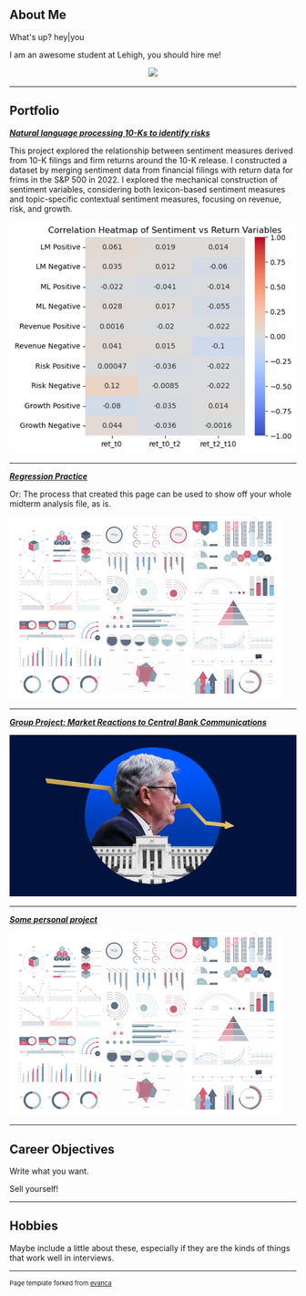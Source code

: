 ## About Me

What's up? hey\|you

I am an awesome student at Lehigh, you should hire me!

<!-- Upload your own photo and change the path -->

<p style="text-align:center;">
  <img class="img-circle" src="https://github.com/donbowen/donbowen.github.io/raw/master/images/logo.png" width="50%">
</p>

---

## Portfolio

<!-- You can link to other websites, PDFs in this repo, and other pages in this repo -->

_**[Natural language processing 10-Ks to identify risks](projects/report.md)**_

This project explored the relationship between sentiment measures derived from 10-K filings and firm returns around the 10-K release. I constructed a dataset by merging sentiment data from financial filings with return data for frims in the S&P 500 in 2022. I explored the mechanical construction of sentiment variables, considering both lexicon-based sentiment measures and topic-specific contextual sentiment measures, focusing on revenue, risk, and growth.

<img src="images/output_4_0.png?raw=true"/>


---

_**[Regression Practice](Regression_practice)**_

Or: The process that created this page can be used to show off your whole midterm analysis file, as is.

<img src="images/dummy_thumbnail.jpg?raw=true"/>

---

_**[Group Project: Market Reactions to Central Bank Communications](https://fed-announcements.streamlit.app)**_

<img src="images/3377a57b851d4a2590e7f61b92282a335c7a03bc197cad98badb8112.jpg?raw=true"/>

---

_**[Some personal project](/pdf/sample_presentation.pdf)**_

<img src="images/dummy_thumbnail.jpg?raw=true"/>

---

## Career Objectives

Write what you want. 

Sell yourself!

---

## Hobbies

Maybe include a little about these, especially if they are the kinds of things that work well in interviews.

---
<p style="font-size:11px">Page template forked from <a href="https://github.com/evanca/quick-portfolio">evanca</a></p>
<!-- Remove above link if you don't want to attibute -->
